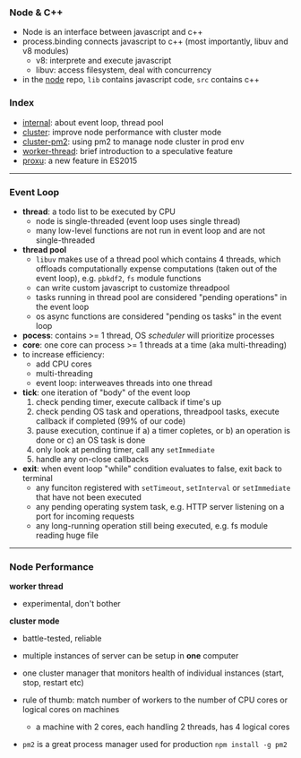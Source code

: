 ### Node & C++

- Node is an interface between javascript and c++
- process.binding connects javascript to c++ (most importantly, libuv and v8 modules)
  - v8: interprete and execute javascript
  - libuv: access filesystem, deal with concurrency
- in the [node](https://github.com/nodejs/node) repo, `lib` contains javascript code, `src` contains c++

### Index

- [internal](./internals/): about event loop, thread pool
- [cluster](./cluster/): improve node performance with cluster mode
- [cluster-pm2](./cluster-pm2/): using pm2 to manage node cluster in prod env
- [worker-thread](./worker-thread/): brief introduction to a speculative feature
- [proxu](./proxy/): a new feature in ES2015

---

### Event Loop

- **thread**: a todo list to be executed by CPU
  - node is single-threaded (event loop uses single thread)
  - many low-level functions are not run in event loop and are not single-threaded
- **thread pool**
  - `libuv` makes use of a thread pool which contains 4 threads, which offloads computationally expense computations (taken out of the event loop), e.g. `pbkdf2`, `fs` module functions
  - can write custom javascript to customize threadpool
  - tasks running in thread pool are considered "pending operations" in the event loop
  - os async functions are considered "pending os tasks" in the event loop
- **pocess**: contains >= 1 thread, OS _scheduler_ will prioritize processes
- **core**: one core can process >= 1 threads at a time (aka multi-threading)
- to increase efficiency:
  - add CPU cores
  - multi-threading
  - event loop: interweaves threads into one thread
- **tick**: one iteration of "body" of the event loop
  1. check pending timer, execute callback if time's up
  2. check pending OS task and operations, threadpool tasks, execute callback if completed (99% of our code)
  3. pause execution, continue if a) a timer copletes, or b) an operation is done or c) an OS task is done
  4. only look at pending timer, call any `setImmediate`
  5. handle any on-close callbacks
- **exit**: when event loop "while" condition evaluates to false, exit back to terminal
  - any funciton registered with `setTimeout`, `setInterval` or `setImmediate` that have not been executed
  - any pending operating system task, e.g. HTTP server listening on a port for incoming requests
  - any long-running operation still being executed, e.g. fs module reading huge file

---

### Node Performance

**worker thread**

- experimental, don't bother

**cluster mode**

- battle-tested, reliable

- multiple instances of server can be setup in **one** computer
- one cluster manager that monitors health of individual instances (start, stop, restart etc)
- rule of thumb: match number of workers to the number of CPU cores or logical cores on machines
  - a machine with 2 cores, each handling 2 threads, has 4 logical cores
- `pm2` is a great process manager used for production `npm install -g pm2`
